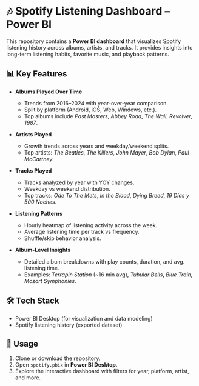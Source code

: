 # 🎶 Spotify Listening Dashboard – Power BI  

This repository contains a **Power BI dashboard** that visualizes Spotify listening history across albums, artists, and tracks. It provides insights into long-term listening habits, favorite music, and playback patterns.  

## 📊 Key Features  

- **Albums Played Over Time**  
  - Trends from 2016–2024 with year-over-year comparison.  
  - Split by platform (Android, iOS, Web, Windows, etc.).  
  - Top albums include *Past Masters*, *Abbey Road*, *The Wall*, *Revolver*, *1987*.  

- **Artists Played**  
  - Growth trends across years and weekday/weekend splits.  
  - Top artists: *The Beatles*, *The Killers*, *John Mayer*, *Bob Dylan*, *Paul McCartney*.  

- **Tracks Played**  
  - Tracks analyzed by year with YOY changes.  
  - Weekday vs weekend distribution.  
  - Top tracks: *Ode To The Mets*, *In the Blood*, *Dying Breed*, *19 Días y 500 Noches*.  

- **Listening Patterns**  
  - Hourly heatmap of listening activity across the week.  
  - Average listening time per track vs frequency.  
  - Shuffle/skip behavior analysis.  

- **Album-Level Insights**  
  - Detailed album breakdowns with play counts, duration, and avg. listening time.  
  - Examples: *Terrapin Station* (~16 min avg), *Tubular Bells*, *Blue Train*, *Mozart Symphonies*.  

## 🛠 Tech Stack  

- Power BI Desktop (for visualization and data modeling)  
- Spotify listening history (exported dataset)  

## 🚀 Usage  

1. Clone or download the repository.  
2. Open `spotify.pbix` in **Power BI Desktop**.  
3. Explore the interactive dashboard with filters for year, platform, artist, and more.  
